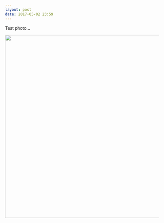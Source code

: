 ```yaml
---
layout: post
date: 2017-05-02 23:59
---
```

Test photo...

<img src="http://manton.micro.blog/uploads/2017/8760d66f6d.jpg" width="600" height="600" style="height: auto" />
